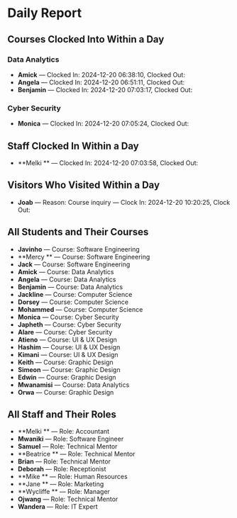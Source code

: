 # Daily Report

## Courses Clocked Into Within a Day

### Data Analytics

- **Amick** — Clocked In: 2024-12-20 06:38:10, Clocked Out: 
- **Angela** — Clocked In: 2024-12-20 06:51:11, Clocked Out: 
- **Benjamin** — Clocked In: 2024-12-20 07:03:17, Clocked Out: 
### Cyber Security

- **Monica** — Clocked In: 2024-12-20 07:05:24, Clocked Out: 

## Staff Clocked In Within a Day

- **Melki ** — Clocked In: 2024-12-20 07:03:58, Clocked Out: 

## Visitors Who Visited Within a Day

- **Joab** — Reason: Course inquiry — Clock In: 2024-12-20 10:20:25, Clock Out: 

## All Students and Their Courses

- **Javinho** — Course: Software Engineering
- **Mercy ** — Course: Software Engineering
- **Jack** — Course: Software Engineering
- **Amick** — Course: Data Analytics
- **Angela** — Course: Data Analytics
- **Benjamin** — Course: Data Analytics
- **Jackline** — Course: Computer Science
- **Dorsey** — Course: Computer Science
- **Mohammed** — Course: Computer Science
- **Monica** — Course: Cyber Security
- **Japheth** — Course: Cyber Security
- **Alare** — Course: Cyber Security
- **Atieno** — Course: UI & UX Design
- **Hashim** — Course: UI & UX Design
- **Kimani** — Course: UI & UX Design
- **Keith** — Course: Graphic Design
- **Simeon** — Course: Graphic Design
- **Edwin** — Course: Graphic Design
- **Mwanamisi** — Course: Data Analytics
- **Orwa** — Course: Graphic Design

## All Staff and Their Roles

- **Melki ** — Role: Accountant
- **Mwaniki** — Role: Software Engineer
- **Samuel** — Role: Technical Mentor
- **Beatrice ** — Role: Technical Mentor
- **Brian** — Role: Technical Mentor
- **Deborah** — Role: Receptionist
- **Mike ** — Role: Human Resources
- **Jane ** — Role: Marketing
- **Wycliffe ** — Role: Manager
- **Ojwang** — Role: Technical Mentor
- **Wandera** — Role: IT Expert
